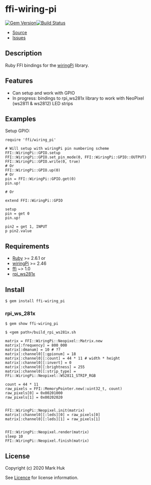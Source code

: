 # ffi-wiring-pi

[![Gem Version](https://badge.fury.io/rb/ffi-wiring_pi.svg)](https://badge.fury.io/rb/ffi-wiring_pi)[![Build Status](https://travis-ci.org/vimutter/ffi-wiring_pi.svg?branch=master)](https://travis-ci.org/vimutter/ffi-wiring_pi)

* [Source](https://github.com/vimutter/ffi-wiring_pi/)
* [Issues](https://github.com/vimutter/ffi-wiring_pi/issues)

## Description

Ruby FFI bindings for the [wiringPi](http://wiringpi.com) library.

## Features

* Can setup and work with GPIO
* In progress: bindings to rpi_ws281x library to work with NeoPixel (ws2811 & ws2812) LED strips

## Examples

Setup GPIO:

    require 'ffi/wiring_pi'

    # Will setup with wiringPi pin numbering scheme
    FFI::WiringPi::GPIO.setup
    FFI::WiringPi::GPIO.set_pin_mode(0, FFI::WiringPi::GPIO::OUTPUT)
    FFI::WiringPi::GPIO.write(0, true)
    # Or
    FFI::WiringPi::GPIO.up(0)
    # Or
    pin = FFI::WiringPi::GPIO.get(0)
    pin.up!

    # Or

    extend FFI::WiringPi::GPIO

    setup
    pin = get 0
    pin.up!

    pin2 = get 1, INPUT
    p pin2.value

## Requirements

* [Ruby](http://ruby-lang.org/) >= 2.6.1 or
* [wiringPi](http://wiringpi.com/download-and-install/) >= 2.46
* [ffi](http://github.com/ffi/ffi) ~> 1.0
* [rpi_ws281x](https://github.com/jgarff/rpi_ws281x)

## Install

    $ gem install ffi-wiring_pi

### rpi_ws_281x
    $ gem show ffi-wiring_pi

    $ <gem path>/build_rpi_ws281x.sh


```
matrix = FFI::WiringPi::Neopixel::Matrix.new
matrix[:frequency] = 800_000 
matrix[:dmanum] = 10 # ??
matrix[:channel0][:gpionum] = 18 
matrix[:channel0][:count] = 44 * 11 # width * height
matrix[:channel0][:invert] = 0
matrix[:channel0][:brightness] = 255
matrix[:channel0][:strip_type] = FFi::WiringPi::Neopixel::WS2811_STRIP_RGB

count = 44 * 11
raw_pixels = FFI::MemoryPointer.new(:uint32_t, count)
raw_pixels[0] = 0x00201000
raw_pixels[1] = 0x00202020


FFI::WiringPi::Neopixel.init(matrix)
matrix[:channel0][:leds][0] = raw_pixels[0]
matrix[:channel0][:leds][1] = raw_pixels[1]


FFI::WiringPi::Neopixel.render(matrix)
sleep 10
FFI::WiringPi::Neopixel.finish(matrix)
```

## License

Copyright (c) 2020 Mark Huk

See [Licence](LICENSE.txt) for license information.
